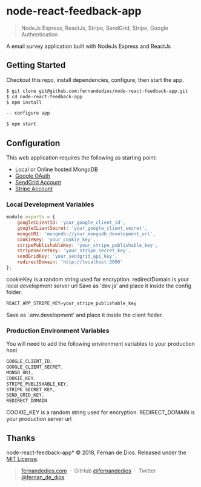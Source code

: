 node-react-feedback-app
=========

> NodeJs Express, ReactJs, Stripe, SendGrid, Stripe, Google Authentication

A email survey application built with NodeJs Express and ReactJs

Getting Started
------------

Checkout this repo, install dependencies, configure, then start the app.

```bash
$ git clone git@github.com:fernandedios/node-react-feedback-app.git
$ cd node-react-feedback-app
$ npm install

-- configure app

$ npm start
```

Configuration
------------

This web application requires the following as starting point:
- Local or Online hosted MongoDB
- [Google OAuth]
- [SendGrid Account]
- [Stripe Account]

### Local Development Variables
```js
module.exports = {
	googleCLientID: 'your_google_client_id',
	googleCLientSecret: 'your_google_client_secret',
	mongoURI: 'mongodb://your_mongodb_development_url',
	cookieKey: 'your_cookie_key',
	stripePublishableKey: 'your_stripe_publishable_key',
	stripeSecretKey: 'your_stripe_secret_key',
	sendGridKey: 'your_sendgrid_api_key',
	redirectDomain: 'http://localhost:3000'
};
```

cookieKey is a random string used for encryption.
redirectDomain is your local development server url
Save as 'dev.js' and place it inside the config folder.

```js
REACT_APP_STRIPE_KEY=your_stripe_publishable_key
```

Save as '.env.development' and place it inside the client folder.


### Production Environment Variables
You will need to add the following environment variables to your production host

```js
GOOGLE_CLIENT_ID,
GOOGLE_CLIENT_SECRET,
MONGO_URI,
COOKIE_KEY,
STRIPE_PUBLISHABLE_KEY,
STRIPE_SECRET_KEY,
SEND_GRID_KEY,
REDIRECT_DOMAIN
```

COOKIE_KEY is a random string used for encryption.
REDIRECT_DOMAIN is your production server url


Thanks
------

node-react-feedback-app* © 2018, Fernan de Dios. Released under the [MIT License].<br>

> [fernandedios.com](http://fernandedios.com) &nbsp;&middot;&nbsp;
> GitHub [@fernandedios](https://github.com/fernandedios) &nbsp;&middot;&nbsp;
> Twitter [@fernan_de_dios](https://twitter.com/fernan_de_dios)

[MIT License]: http://mit-license.org/
[Google OAuth]: https://console.developers.google.com/apis/library
[SendGrid Account]: https://sendgrid.com/
[Stripe Account]: https://stripe.com/
